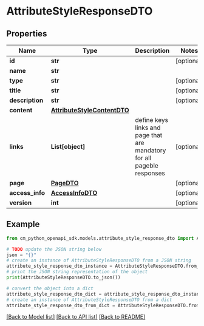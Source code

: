 # AttributeStyleResponseDTO


## Properties

Name | Type | Description | Notes
------------ | ------------- | ------------- | -------------
**id** | **str** |  | [optional] 
**name** | **str** |  | 
**type** | **str** |  | [optional] 
**title** | **str** |  | [optional] 
**description** | **str** |  | [optional] 
**content** | [**AttributeStyleContentDTO**](AttributeStyleContentDTO.md) |  | 
**links** | **List[object]** | define keys links and page that are mandatory for all pageble responses | [optional] 
**page** | [**PageDTO**](PageDTO.md) |  | [optional] 
**access_info** | [**AccessInfoDTO**](AccessInfoDTO.md) |  | [optional] 
**version** | **int** |  | [optional] 

## Example

```python
from cm_python_openapi_sdk.models.attribute_style_response_dto import AttributeStyleResponseDTO

# TODO update the JSON string below
json = "{}"
# create an instance of AttributeStyleResponseDTO from a JSON string
attribute_style_response_dto_instance = AttributeStyleResponseDTO.from_json(json)
# print the JSON string representation of the object
print(AttributeStyleResponseDTO.to_json())

# convert the object into a dict
attribute_style_response_dto_dict = attribute_style_response_dto_instance.to_dict()
# create an instance of AttributeStyleResponseDTO from a dict
attribute_style_response_dto_from_dict = AttributeStyleResponseDTO.from_dict(attribute_style_response_dto_dict)
```
[[Back to Model list]](../README.md#documentation-for-models) [[Back to API list]](../README.md#documentation-for-api-endpoints) [[Back to README]](../README.md)


